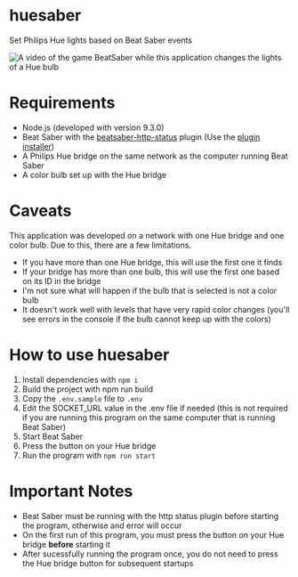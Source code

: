 # huesaber
Set Philips Hue lights based on Beat Saber events

![A video of the game BeatSaber while this application changes the lights of a Hue bulb](https://im3.ezgif.com/tmp/ezgif-3-fd115f374a1b.gif)

# Requirements
* Node.js (developed with version 9.3.0)
* Beat Saber with the [beatsaber-http-status](https://github.com/opl-/beatsaber-http-status/) plugin (Use the [plugin installer](https://www.modsaber.org/))
* A Philips Hue bridge on the same network as the computer running Beat Saber
* A color bulb set up with the Hue bridge

# Caveats
This application was developed on a network with one Hue bridge and one color bulb. Due to this, there are a few limitations.

* If you have more than one Hue bridge, this will use the first one it finds
* If your bridge has more than one bulb, this will use the first one based on its ID in the bridge
* I'm not sure what will happen if the bulb that is selected is not a color bulb
* It doesn't work well with levels that have very rapid color changes (you'll see errors in the console if the bulb cannot keep up with the colors)

# How to use huesaber
1. Install dependencies with `npm i`
2. Build the project with npm run build
3. Copy the `.env.sample` file to `.env`
4. Edit the SOCKET_URL value in the .env file if needed (this is not required if you are running this program on the same computer that is running Beat Saber)
5. Start Beat Saber
6. Press the button on your Hue bridge
7. Run the program with `npm run start`

# Important Notes
* Beat Saber must be running with the http status plugin before starting the program, otherwise and error will occur
* On the first run of this program, you must press the button on your Hue bridge **before** starting it
* After sucessfully running the program once, you do not need to press the Hue bridge button for subsequent startups

